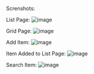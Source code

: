 Screnshots:

List Page:
![image](https://github.com/AwaniKhodwe/work-india/assets/109502652/214ecbb4-3e97-4a0e-9dfa-0e5e2943b696)

Grid Page:
![image](https://github.com/AwaniKhodwe/work-india/assets/109502652/f2164c7b-6e7c-4304-a8fe-bd2681beeb33)

Add Item:
![image](https://github.com/AwaniKhodwe/work-india/assets/109502652/583afb2b-8659-437e-b153-c1394e6167a6)

Item Added to List Page:
![image](https://github.com/AwaniKhodwe/work-india/assets/109502652/f618d463-c695-43d8-aeef-4b71b7e72bad)

Search Item:
![image](https://github.com/AwaniKhodwe/work-india/assets/109502652/2d3f6d52-2105-4b99-8c3c-15cba21da6d9)




